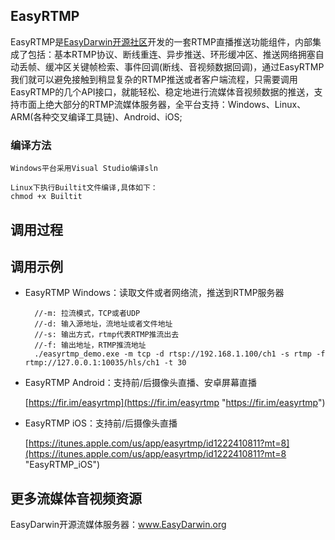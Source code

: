 ## EasyRTMP

EasyRTMP是[EasyDarwin开源社区](https://www.easydarwin.org "EasyDarwin")开发的一套RTMP直播推送功能组件，内部集成了包括：基本RTMP协议、断线重连、异步推送、环形缓冲区、推送网络拥塞自动丢帧、缓冲区关键帧检索、事件回调(断线、音视频数据回调)，通过EasyRTMP我们就可以避免接触到稍显复杂的RTMP推送或者客户端流程，只需要调用EasyRTMP的几个API接口，就能轻松、稳定地进行流媒体音视频数据的推送，支持市面上绝大部分的RTMP流媒体服务器，全平台支持：Windows、Linux、ARM(各种交叉编译工具链)、Android、iOS;


### 编译方法 ###

	Windows平台采用Visual Studio编译sln

	Linux下执行Builtit文件编译,具体如下：
	chmod +x Builtit
		

## 调用过程 ##



## 调用示例 ##

- EasyRTMP Windows：读取文件或者网络流，推送到RTMP服务器
		
		//-m: 拉流模式，TCP或者UDP
		//-d: 输入源地址，流地址或者文件地址
		//-s: 输出方式，rtmp代表RTMP推流出去
		//-f: 输出地址，RTMP推流地址
		./easyrtmp_demo.exe -m tcp -d rtsp://192.168.1.100/ch1 -s rtmp -f rtmp://127.0.0.1:10035/hls/ch1 -t 30

- EasyRTMP Android：支持前/后摄像头直播、安卓屏幕直播

	[https://fir.im/easyrtmp](https://fir.im/easyrtmp "https://fir.im/easyrtmp")


- EasyRTMP iOS：支持前/后摄像头直播

	[https://itunes.apple.com/us/app/easyrtmp/id1222410811?mt=8](https://itunes.apple.com/us/app/easyrtmp/id1222410811?mt=8 "EasyRTMP_iOS")


## 更多流媒体音视频资源

EasyDarwin开源流媒体服务器：<a href="http://www.easydarwin.org" target="_blank" title="EasyDarwin开源流媒体服务器">www.EasyDarwin.org</a>
